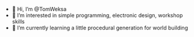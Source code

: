 - 👋 Hi, I’m @TomWeksa
- 👀 I’m interested in simple programming, electronic design, workshop skills
- 🌱 I’m currently learning a little procedural generation for world building

<!---
TomWeksa/TomWeksa is a ✨ special ✨ repository because its `README.md` (this file) appears on your GitHub profile.
You can click the Preview link to take a look at your changes.
--->
